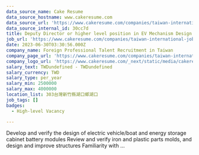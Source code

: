 ```yaml
---
data_source_name: Cake Resume
data_source_hostname: www.cakeresume.com
data_source_url: 'https://www.cakeresume.com/companies/taiwan-international-jobs/jobs'
data_source_internal_id: 30cc7d
title: Deputy Director or higher level position in EV Mechanism Design
job_url: 'https://www.cakeresume.com/companies/taiwan-international-jobs/jobs/30cc7d'
date: 2023-06-30T03:30:56.000Z
company_name: Foreign Professional Talent Recruitment in Taiwan
company_page_url: 'https://www.cakeresume.com/companies/taiwan-international-jobs'
company_logo_url: 'https://www.cakeresume.com/_next/static/media/cakeresume.e1c03867.svg'
salary_text: TWDundefined - TWDundefined
salary_currency: TWD
salary_type: per_year
salary_min: 2500000
salary_max: 4000000
location_list: 303台灣新竹縣湖口鄉湖口
job_tags: []
badges:
  - High-level Vacancy

---
```


Develop and verify the design of electric vehicle/boat and energy storage cabinet battery modules Review and verify iron and plastic parts molds, and design and improve structures Familiarity with ...